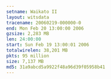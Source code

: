 ```yaml
---
setname: Waikato II
layout: witsdata
tracename: 20060219-000000-0
end: Mon Feb 20 13:00:00 2006
gzsize: 2,283 MB
len: 24:00:00
start: Sun Feb 19 13:00:01 2006
totalwirelen: 38,201 MB
pkts: 95 million
size: 7,137 MB
md5: 31a9abcd5a9922f48a96d39f05958b41
---
```

